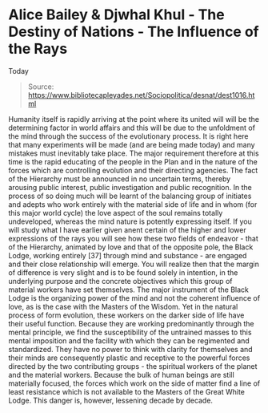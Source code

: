 # Alice Bailey & Djwhal Khul - The Destiny of Nations - The Influence of the Rays
Today

> Source: https://www.bibliotecapleyades.net/Sociopolitica/desnat/dest1016.html

Humanity itself is rapidly arriving at the point where its united will will be the determining factor in world affairs and this will be due to the unfoldment of the mind through the success of the evolutionary process. It is right here that many experiments will be made (and are being made today) and many mistakes must inevitably take place. The major requirement therefore at this time is the rapid educating of the people in the Plan and in the nature of the forces which are controlling evolution and their directing agencies. The fact of the Hierarchy must be announced in no uncertain terms, thereby arousing public interest, public investigation and public recognition. In the process of so doing much will be learnt of the balancing group of initiates and adepts who work entirely with the material side of life and in whom (for this major world cycle) the love aspect of the soul remains totally undeveloped, whereas the mind nature is potently expressing itself. If you will study what I have earlier given anent certain of the higher and lower expressions of the rays you will see how these two fields of endeavor - that of the Hierarchy, animated by love and that of the opposite pole, the Black Lodge, working entirely [37] through mind and substance - are engaged and their close relationship will emerge. You will realize then that the margin of difference is very slight and is to be found solely in intention, in the underlying purpose and the concrete objectives which this group of material workers have set themselves. The major instrument of the Black Lodge is the organizing power of the mind and not the coherent influence of love, as is the case with the Masters of the Wisdom. Yet in the natural process of form evolution, these workers on the darker side of life have their useful function. Because they are working predominantly through the mental principle, we find the susceptibility of the untrained masses to this mental imposition and the facility with which they can be regimented and standardized. They have no power to think with clarity for themselves and their minds are consequently plastic and receptive to the powerful forces directed by the two contributing groups - the spiritual workers of the planet and the material workers. Because the bulk of human beings are still materially focused, the forces which work on the side of matter find a line of least resistance which is not available to the Masters of the Great White Lodge. This danger is, however, lessening decade by decade.
